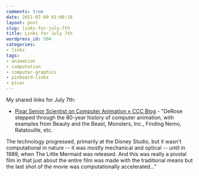```yaml
---
comments: true
date: 2011-07-09 01:08:18
layout: post
slug: links-for-july-7th
title: Links for July 7th
wordpress_id: 504
categories:
- links
tags:
- animation
- computation
- computer-graphics
- pinboard-links
- pixar
---
```


My shared links for July 7th:






  * [Pixar Senior Scientist on Computer Animation » CCC Blog](http://www.cccblog.org/2011/07/07/pixar-senior-scientist-on-computer-animation/) - "DeRose stepped through the 80-year history of computer animation, with examples from Beauty and the Beast, Monsters, Inc., Finding Nemo, Ratatouille, etc.

The technology progressed, primarily at the Disney Studio, but it wasn't computational in nature -- it  was mostly mechanical and optical -- until in 1989, when The Little Mermaid was released. And this was really a pivotal film in that just about the entire film was made with the traditional means but the last shot of the movie was computationally accelerated…"




